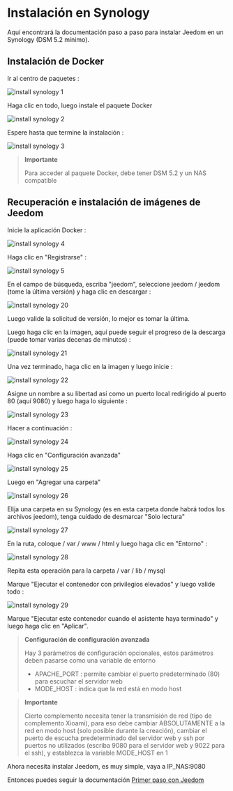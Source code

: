# Instalación en Synology

Aquí encontrará la documentación paso a paso para instalar Jeedom en un Synology (DSM 5.2 mínimo).

## Instalación de Docker

Ir al centro de paquetes :

![install synology 1](images/install_synology_1.PNG)

Haga clic en todo, luego instale el paquete Docker

![install synology 2](images/install_synology_2.PNG)

Espere hasta que termine la instalación :

![install synology 3](images/install_synology_3.PNG)

> **Importante**
>
> Para acceder al paquete Docker, debe tener DSM 5.2 y un NAS compatible

## Recuperación e instalación de imágenes de Jeedom

Inicie la aplicación Docker :

![install synology 4](images/install_synology_4.PNG)

Haga clic en "Registrarse" :

![install synology 5](images/install_synology_5.PNG)

En el campo de búsqueda, escriba "jeedom", seleccione jeedom / jeedom (tome la última versión) y haga clic en descargar :

![install synology 20](images/install_synology_20.PNG)

Luego valide la solicitud de versión, lo mejor es tomar la última.

Luego haga clic en la imagen, aquí puede seguir el progreso de la descarga (puede tomar varias decenas de minutos) :

![install synology 21](images/install_synology_21.PNG)

Una vez terminado, haga clic en la imagen y luego inicie :

![install synology 22](images/install_synology_22.PNG)

Asigne un nombre a su libertad así como un puerto local redirigido al puerto 80 (aquí 9080) y luego haga lo siguiente :

![install synology 23](images/install_synology_23.PNG)

Hacer a continuación :

![install synology 24](images/install_synology_24.PNG)

Haga clic en "Configuración avanzada"

![install synology 25](images/install_synology_25.PNG)

Luego en "Agregar una carpeta"

![install synology 26](images/install_synology_26.PNG)

Elija una carpeta en su Synology (es en esta carpeta donde habrá todos los archivos jeedom), tenga cuidado de desmarcar "Solo lectura"

![install synology 27](images/install_synology_27.PNG)

En la ruta, coloque / var / www / html y luego haga clic en "Entorno" :

![install synology 28](images/install_synology_28.PNG)

Repita esta operación para la carpeta / var / lib / mysql

Marque "Ejecutar el contenedor con privilegios elevados" y luego valide todo :

![install synology 29](images/install_synology_29.PNG)

Marque "Ejecutar este contenedor cuando el asistente haya terminado" y luego haga clic en "Aplicar".

> **Configuración de configuración avanzada**
>
> Hay 3 parámetros de configuración opcionales, estos parámetros deben pasarse como una variable de entorno
> - APACHE_PORT : permite cambiar el puerto predeterminado (80) para escuchar el servidor web
> - MODE_HOST : indica que la red está en modo host

> **Importante**
>
> Cierto complemento necesita tener la transmisión de red (tipo de complemento Xioami), para eso debe cambiar ABSOLUTAMENTE a la red en modo host (solo posible durante la creación), cambiar el puerto de escucha predeterminado del servidor web y ssh por puertos no utilizados (escriba 9080 para el servidor web y 9022 para el ssh), y establezca la variable MODE_HOST en 1

Ahora necesita instalar Jeedom, es muy simple, vaya a IP\_NAS:9080

Entonces puedes seguir la documentación [Primer paso con Jeedom](https://doc.jeedom.com/es_ES/premiers-pas/index)
